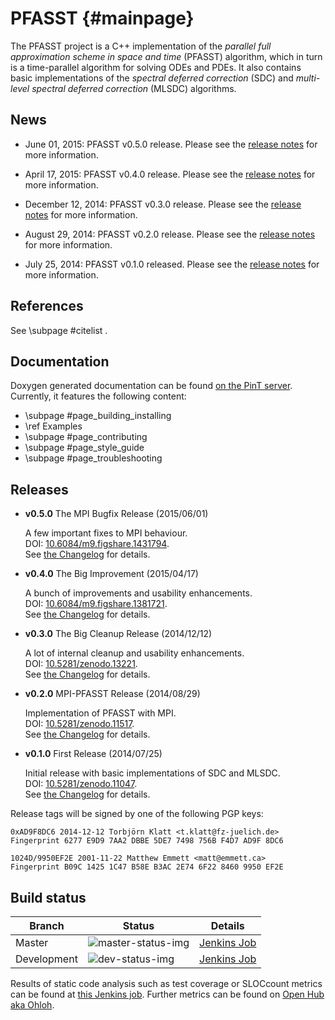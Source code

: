 PFASST                                                                                   {#mainpage}
======

The PFASST project is a C++ implementation of the *parallel full approximation scheme in space and
time* (PFASST) algorithm, which in turn is a time-parallel algorithm for solving ODEs and PDEs.  It
also contains basic implementations of the *spectral deferred correction* (SDC) and *multi-level
spectral deferred correction* (MLSDC) algorithms.


News
----

* June 01, 2015: PFASST v0.5.0 release. Please see the [release notes](#releases) for more
  information.

* April 17, 2015: PFASST v0.4.0 release. Please see the [release notes](#releases) for more
  information.

* December 12, 2014: PFASST v0.3.0 release. Please see the [release notes](#releases) for more
  information.

* August 29, 2014: PFASST v0.2.0 release. Please see the [release notes](#releases) for more
  information.

* July 25, 2014: PFASST v0.1.0 released. Please see the [release notes](#releases) for more
  information.


References
----------

See \subpage #citelist .


Documentation
-------------

Doxygen generated documentation can be found [on the PinT server][documentation].
Currently, it features the following content:

* \subpage #page_building_installing
* \ref Examples
* \subpage #page_contributing
* \subpage #page_style_guide
* \subpage #page_troubleshooting

[documentation]: https://pint.fz-juelich.de/ci/view/PFASST/job/PFASST_LATEST_STABLE_DOCU/doxygen


Releases
--------

* **v0.5.0** The MPI Bugfix Release (2015/06/01)

  A few important fixes to MPI behaviour.  
  DOI: [10.6084/m9.figshare.1431794][DOI_v050].  
  See [the Changelog](#page_changelog) for details.

* **v0.4.0** The Big Improvement (2015/04/17)

  A bunch of improvements and usability enhancements.  
  DOI: [10.6084/m9.figshare.1381721][DOI_v040].  
  See [the Changelog](#page_changelog) for details.

* **v0.3.0** The Big Cleanup Release (2014/12/12)

  A lot of internal cleanup and usability enhancements.  
  DOI: [10.5281/zenodo.13221][DOI_v030].  
  See [the Changelog](#page_changelog) for details.

* **v0.2.0** MPI-PFASST Release (2014/08/29)

  Implementation of PFASST with MPI.  
  DOI: [10.5281/zenodo.11517][DOI_v020].  
  See [the Changelog](#page_changelog) for details.

* **v0.1.0** First Release (2014/07/25)

  Initial release with basic implementations of SDC and MLSDC.  
  DOI: [10.5281/zenodo.11047][DOI_v010].  
  See [the Changelog](#page_changelog) for details.

[DOI_v010]: http://dx.doi.org/10.5281/zenodo.11047
[DOI_v020]: http://dx.doi.org/10.5281/zenodo.11517
[DOI_v030]: http://dx.doi.org/10.5281/zenodo.13221
[DOI_v040]: http://dx.doi.org/10.6084/m9.figshare.1381721
[DOI_v050]: http://dx.doi.org/10.6084/m9.figshare.1431794

Release tags will be signed by one of the following PGP keys:

    0xAD9F8DC6 2014-12-12 Torbjörn Klatt <t.klatt@fz-juelich.de>
    Fingerprint 6277 E9D9 7AA2 DBBE 5DE7 7498 756B F4D7 AD9F 8DC6

    1024D/9950EF2E 2001-11-22 Matthew Emmett <matt@emmett.ca>
    Fingerprint B09C 1425 1C47 B58E B3AC 2E74 6F22 8460 9950 EF2E


Build status
------------

| Branch      | Status                 | Details                           |
|-------------|------------------------|-----------------------------------|
| Master      | ![master-status-img][] | [Jenkins Job][master-status-link] |
| Development | ![dev-status-img][]    | [Jenkins Job][dev-status-link]    |

Results of static code analysis such as test coverage or SLOCcount metrics can be found at
[this Jenkins job][coverage-job].
Further metrics can be found on [Open Hub aka Ohloh][openhub].

[master-status-img]:  https://pint.fz-juelich.de/ci/view/PFASST/job/PFASST_LATEST_STABLE/badge/icon
[master-status-link]: https://pint.fz-juelich.de/ci/view/PFASST/job/PFASST_LATEST_STABLE
[dev-status-img]:     https://pint.fz-juelich.de/ci/view/PFASST/job/PFASST_DEVELOPMENT/badge/icon
[dev-status-link]:    https://pint.fz-juelich.de/ci/view/PFASST/job/PFASST_DEVELOPMENT
[coverage-job]:       https://pint.fz-juelich.de/ci/view/PFASST/job/PFASST_LATEST_STABLE_ANALYSIS/
[openhub]:            https://www.openhub.net/p/PFASST
